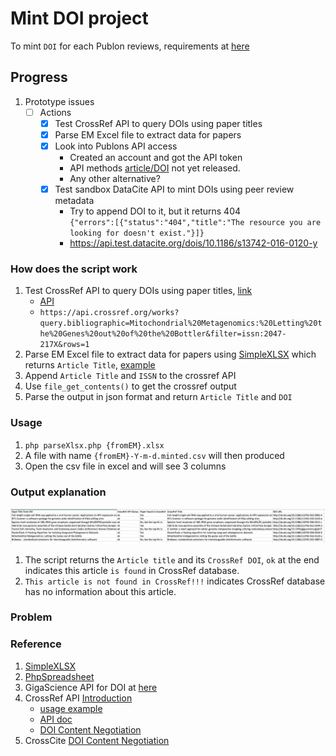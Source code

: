 # Mint DOI project
To mint `DOI` for each Publon reviews, requirements at [here](https://docs.google.com/document/d/1CopK9e9QclOd91WRN1LREEBefMDb5cWoHiElj3IfKLc/edit#heading=h.njljz7framco)

## Progress
1. Prototype issues
    - [ ] Actions
        - [x] Test CrossRef API to query DOIs using paper titles  
        - [x] Parse EM Excel file to extract data for papers  
        - [x] Look into Publons API access  
            - Created an account and got the API token  
            - API methods [article/DOI](https://publons.com/api/v2/) not yet released.  
            - Any other alternative?  
        - [x] Test sandbox DataCite API to mint DOIs using peer review metadata
            - Try to append DOI to it, but it returns 404  
              `{"errors":[{"status":"404","title":"The resource you are looking for doesn't exist."}]}`
            - https://api.test.datacite.org/dois/10.1186/s13742-016-0120-y

  
    
### How does the script work
1. Test CrossRef API to query DOIs using paper titles, [link](https://www.crossref.org/education/retrieve-metadata/rest-api/a-non-technical-introduction-to-our-api/)
    - [API](https://github.com/CrossRef/rest-api-doc#queries)
    - `https://api.crossref.org/works?query.bibliographic=Mitochondrial%20Metagenomics:%20Letting%20the%20Genes%20out%20of%20the%20Bottler&filter=issn:2047-217X&rows=1`
2. Parse EM Excel file to extract data for papers using [SimpleXLSX](https://github.com/shuchkin/simplexlsx) which returns `Article Title`, [example](https://ssaurel.medium.com/parsing-microsoft-excel-files-in-php-easily-2b68c70ee3be#:~:text=Parsing%20The%20Excel%20File%20In%20PHP&text=First%20step%20is%20to%20include,parsed%20from%20the%20Excel%20file.)  
3. Append `Article Title` and `ISSN` to the crossref API  
4. Use `file_get_contents()` to get the crossref output  
5. Parse the output in json format and return  `Article Title` and `DOI`  


### Usage
1. `php parseXlsx.php {fromEM}.xlsx `  
2.  A file with name `{fromEM}-Y-m-d.minted.csv` will then produced  
3.  Open the csv file in excel and will see 3 columns

### Output explanation
![img.png](sample_output/excel_v2.png)

1. The script returns the `Article title` and its `CrossRef DOI`, `ok` at the end indicates this article `is found` in CrossRef database.  
2. `This article is not found in CrossRef!!!` indicates CrossRef database has no information about this article.  

### Problem

### Reference
1. [SimpleXLSX](https://github.com/shuchkin/simplexlsx)
2. [PhpSpreadsheet](https://github.com/PHPOffice/PhpSpreadsheet)
3. GigaScience API for DOI at [here](http://gigadb.org/site/help)
4. CrossRef API [Introduction](https://www.crossref.org/education/retrieve-metadata/)   
    - [usage example](https://www.crossref.org/education/retrieve-metadata/rest-api/a-non-technical-introduction-to-our-api/)  
    - [API doc](https://github.com/CrossRef/rest-api-doc)  
    - [DOI Content Negotiation](https://citation.crosscite.org/docs.html)
5. CrossCite [DOI Content Negotiation](https://citation.crosscite.org/docs.html)  
